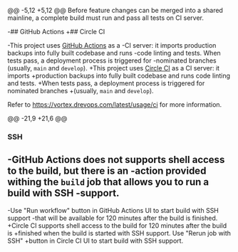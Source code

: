 @@ -5,12 +5,12 @@
 Before feature changes can be merged into a shared mainline, a complete build
 must run and pass all tests on CI server.
 
-## GitHub Actions
+## Circle CI
 
-This project uses [GitHub Actions](https://github.com/features/actions) as a
-CI server: it imports production backups into fully built codebase and runs
-code linting and tests. When tests pass, a deployment process is triggered for
-nominated branches (usually, `main` and `develop`).
+This project uses [Circle CI](https://circleci.com/) as a CI server: it imports
+production backups into fully built codebase and runs code linting and tests.
+When tests pass, a deployment process is triggered for nominated branches
+(usually, `main` and `develop`).
 
 Refer to https://vortex.drevops.com/latest/usage/ci for more information.
 
@@ -21,9 +21,6 @@
 
 ### SSH
 
-GitHub Actions does not supports shell access to the build, but there is an
-action provided withing the `build` job that allows you to run a build with SSH
-support.
-
-Use "Run workflow" button in GitHub Actions UI to start build with SSH support
-that will be available for 120 minutes after the build is finished.
+Circle CI supports shell access to the build for 120 minutes after the build is
+finished when the build is started with SSH support. Use "Rerun job with SSH"
+button in Circle CI UI to start build with SSH support.
